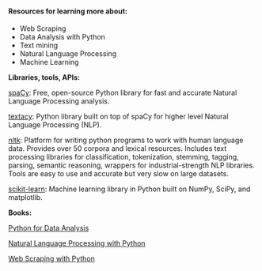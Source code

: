#### Resources for learning more about:

* Web Scraping
* Data Analysis with Python
* Text mining
* Natural Language Processing
* Machine Learning


__Libraries, tools, APIs:__

[spaCy](https://spacy.io/):
Free, open-source Python library for fast and accurate Natural Language Processing analysis.

[textacy](https://github.com/chartbeat-labs/textacy):
Python library built on top of spaCy for higher level Natural Language Processing (NLP).

[nltk](http://www.nltk.org/):
Platform for writing python programs to work with human language data.  Provides over 50 corpora and lexical resources. Includes text processing libraries for classification, tokenization, stemming, tagging, parsing, semantic reasoning, wrappers for industrial-strength NLP libraries.  Tools are easy to use and accurate but very slow on large datasets.


[scikit-learn](http://scikit-learn.org/stable/):
Machine learning library in Python built on NumPy, SciPy, and matplotlib.


__Books:__

[Python for Data Analysis](https://www.amazon.com/Python-Data-Analysis-Wrangling-IPython/dp/1449319793/ref=pd_sim_14_3?ie=UTF8&dpID=515XdK-YtFL&dpSrc=sims&preST=_AC_UL160_SR122%2C160_&psc=1&refRID=1XKK35B7MX9J9MDRK66H)

[Natural Language Processing with Python](https://www.amazon.com/Natural-Language-Processing-Python-Bird/dp/0596516495)

[Web Scraping with Python](https://www.amazon.com/Web-Scraping-Python-Collecting-Modern/dp/1491910291/ref=sr_1_fkmr0_4?s=books&ie=UTF8&qid=1470405642&sr=1-4-fkmr0&keywords=data+alanysis+in+python)
